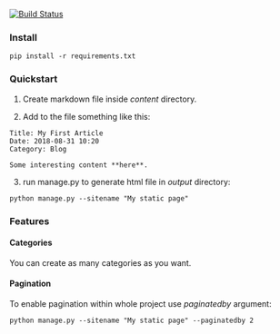 [![Build Status](https://travis-ci.org/NeverWalkAloner/html_generator.svg?branch=master)](https://travis-ci.org/NeverWalkAloner/html_generator)

### Install

```
pip install -r requirements.txt
```

### Quickstart

1. Create markdown file inside *content* directory.

2. Add to the file something like this:

```
Title: My First Article
Date: 2018-08-31 10:20
Category: Blog

Some interesting content **here**.

```

3. run manage.py to generate html file in *output* directory:

```
python manage.py --sitename "My static page"
```

### Features

#### Categories

You can create as many categories as you want.

#### Pagination

To enable pagination within whole project use *paginatedby* argument:

```
python manage.py --sitename "My static page" --paginatedby 2
```
